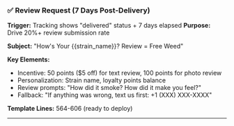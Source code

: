 ### ✅ **Review Request (7 Days Post-Delivery)**

**Trigger:** Tracking shows "delivered" status + 7 days elapsed
**Purpose:** Drive 20%+ review submission rate

**Subject:** "How's Your {{strain_name}}? Review = Free Weed"

**Key Elements:**

- Incentive: 50 points ($5 off) for text review, 100 points for photo review
- Personalization: Strain name, loyalty points balance
- Review prompts: "How did it smoke? How did it make you feel?"
- Fallback: "If anything was wrong, text us first: +1 (XXX) XXX-XXXX"

**Template Lines:** 564-606 (ready to deploy)

---
